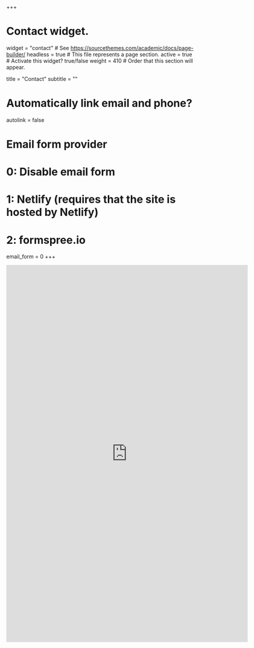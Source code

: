 +++
# Contact widget.
widget = "contact"  # See https://sourcethemes.com/academic/docs/page-builder/
headless = true  # This file represents a page section.
active = true  # Activate this widget? true/false
weight = 410  # Order that this section will appear.

title = "Contact"
subtitle = ""

# Automatically link email and phone?
autolink = false

# Email form provider
#   0: Disable email form
#   1: Netlify (requires that the site is hosted by Netlify)
#   2: formspree.io
email_form = 0
+++

<iframe src="https://docs.google.com/forms/d/e/1FAIpQLSdW_bhVrXfgRYa9Ct6w399KQPILbU_3nKUF_tgnGZJbs91SXg/viewform?embedded=true" width="640" height="1000" frameborder="0" marginheight="0" marginwidth="0">Loading…</iframe>
